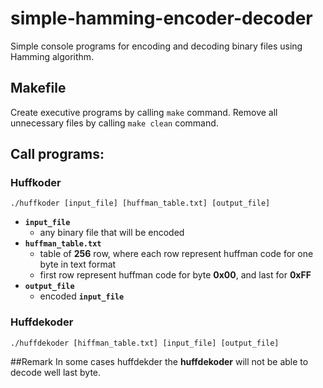 # simple-hamming-encoder-decoder
Simple console programs for encoding and decoding binary files using Hamming algorithm.<br />

## Makefile
Create executive programs by calling `make` command.
Remove all unnecessary files by calling `make clean` command. 

## Call programs:

### Huffkoder
```
./huffkoder [input_file] [huffman_table.txt] [output_file]
```	
- **`input_file`** 
	* any binary file that will be encoded
- **`huffman_table.txt`** 
	* table of **256** row, where each row represent huffman code for one byte in text format
	* first row represent huffman code for byte **0x00**, and last for **0xFF**
- **`output_file`**
	* encoded **`input_file`**
	
### Huffdekoder
```
./huffdekoder [hiffman_table.txt] [input_file] [output_file]
```
##Remark
In some cases huffdekder the **huffdekoder** will not be able to decode well last byte.
